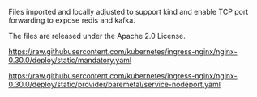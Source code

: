 <!--
# Copyright IBM Corporation 2020,2021
#
# Licensed under the Apache License, Version 2.0 (the "License");
# you may not use this file except in compliance with the License.
# You may obtain a copy of the License at
#
#     http://www.apache.org/licenses/LICENSE-2.0
#
# Unless required by applicable law or agreed to in writing, software
# distributed under the License is distributed on an "AS IS" BASIS,
# WITHOUT WARRANTIES OR CONDITIONS OF ANY KIND, either express or implied.
# See the License for the specific language governing permissions and
# limitations under the License.
-->

Files imported and locally adjusted to support kind and enable TCP
port forwarding to expose redis and kafka.

The files are released under the Apache 2.0 License.

https://raw.githubusercontent.com/kubernetes/ingress-nginx/nginx-0.30.0/deploy/static/mandatory.yaml

https://raw.githubusercontent.com/kubernetes/ingress-nginx/nginx-0.30.0/deploy/static/provider/baremetal/service-nodeport.yaml
